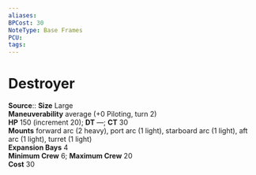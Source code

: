 ```yaml
---
aliases: 
BPCost: 30
NoteType: Base Frames
PCU: 
tags: 
---
```


# Destroyer

**Source**:: 
**Size** Large  
**Maneuverability** average (+0 Piloting, turn 2)  
**HP** 150 (increment 20); **DT** —; **CT** 30  
**Mounts** forward arc (2 heavy), port arc (1 light), starboard arc (1 light), aft arc (1 light), turret (1 light)  
**Expansion Bays** 4  
**Minimum Crew** 6; **Maximum Crew** 20  
**Cost** 30
